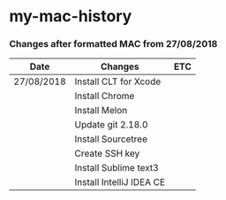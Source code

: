 # my-mac-history
### Changes after formatted MAC from 27/08/2018

| Date        | Changes                        | ETC |
|-------------|--------------------------------|-----|
| 27/08/2018  | Install CLT for Xcode          |     |
|             | Install Chrome                 |     |
|             | Install Melon                  |     |
|             | Update git 2.18.0              |     |
|             | Install Sourcetree             |     |
|             | Create SSH key                 |     |
|             | Install Sublime text3          |     |
|             | Install IntelliJ IDEA CE       |     |